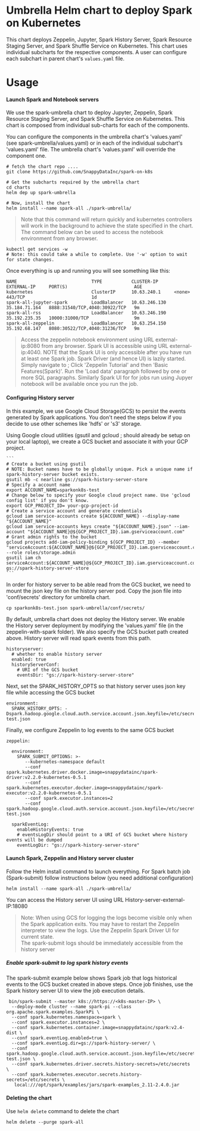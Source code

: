 # Umbrella Helm chart to deploy Spark on Kubernetes
This chart deploys Zeppelin, Jupyter, Spark History Server, Spark Resource Staging Server, 
and Spark Shuffle Service on Kubernetes. This chart uses individual subcharts for 
the respective components. A user can configure each subchart in parent chart's 
`values.yaml` file.

# Usage
#### Launch Spark and Notebook servers

We use the spark-umbrella chart to deploy Jupyter, Zeppelin, Spark Resource Staging Server, and Spark Shuffle Service 
on Kubernetes. This chart is composed from individual sub-charts for each of the components. 

You can configure the components in the umbrella chart's 'values.yaml' (see spark-umbrella/values.yaml) or in 
each of the individual subchart's 'values.yaml' file. The umbrella chart's 'values.yaml' will override the component one.

```text
# fetch the chart repo ....
git clone https://github.com/SnappyDataInc/spark-on-k8s

# Get the subcharts required by the umbrella chart
cd charts
helm dep up spark-umbrella

# Now, install the chart
helm install --name spark-all ./spark-umbrella/
```

> Note that this command will return quickly and kubernetes controllers will work in the background to achieve the state
specified in the chart. The command below can be used to access the notebook environment from any browser. 

```text
kubectl get services -w
# Note: this could take a while to complete. Use '-w' option to wait for state changes. 
```

Once everything is up and running you will see something like this:
```text
NAME                            TYPE           CLUSTER-IP      EXTERNAL-IP     PORT(S)                         AGE
kubernetes                      ClusterIP      10.63.240.1     <none>          443/TCP                         1d
spark-all-jupyter-spark         LoadBalancer   10.63.246.130   35.184.71.164   8888:31540/TCP,4040:30922/TCP   9m
spark-all-rss                   LoadBalancer   10.63.246.190   35.192.235.35   10000:31000/TCP                 9m
spark-all-zeppelin              LoadBalancer   10.63.254.150   35.192.68.147   8080:30522/TCP,4040:31236/TCP   9m
```
> Access the zeppelin notebook environment using URL external-ip:8080 from any browser.
> Spark UI is accessible using URL external-ip:4040. 
NOTE that the Spark UI is only accessible after you have run at least one Spark job. Spark Driver (and hence UI) is lazily started. 
Simply navigate to <Zeppelin Home>; Click 'Zeppelin Tutorial' and then 'Basic Features(Spark)'. Run the 'Load
data' paragraph followed by one or more SQL paragraphs. Similarly Spark UI for for jobs run using Jupyer notebook will be available
once you run the job.

#### Configuring History server
In this example, we use Google Cloud Storage(GCS) to persist the events generated by Spark applications. You don't need 
the steps below if you decide to use other schemes like 'hdfs' or 's3' storage.

Using Google cloud utilities (gsutil and gcloud ; should already be setup on your local laptop), we create a GCS bucket 
and associate it with your GCP project.  

    ```
    # Create a bucket using gsutil
    # NOTE: Bucket names have to be globally unique. Pick a unique name if spark-history-server bucket exists.
    gsutil mb -c nearline gs://spark-history-server-store
    # Specify a account name
    export ACCOUNT_NAME=sparkonk8s-test
    # Change below to specify your Google cloud project name. Use 'gcloud config list' if you don't know. 
    export GCP_PROJECT_ID= your-gcp-project-id
    # Create a service account and generate credentials
    gcloud iam service-accounts create ${ACCOUNT_NAME} --display-name "${ACCOUNT_NAME}"
    gcloud iam service-accounts keys create "${ACCOUNT_NAME}.json" --iam-account "${ACCOUNT_NAME}@${GCP_PROJECT_ID}.iam.gserviceaccount.com"
    # Grant admin rights to the bucket
    gcloud projects add-iam-policy-binding ${GCP_PROJECT_ID} --member "serviceAccount:${ACCOUNT_NAME}@${GCP_PROJECT_ID}.iam.gserviceaccount.com" --role roles/storage.admin
    gsutil iam ch serviceAccount:${ACCOUNT_NAME}@${GCP_PROJECT_ID}.iam.gserviceaccount.com:objectAdmin gs://spark-history-server-store
    ```
In order for history server to be able read from the GCS bucket, we need to mount the json key file on the history 
server pod. Copy the json file into 'conf/secrets' directory for umbrella chart.

```text
cp sparkonk8s-test.json spark-umbrella/conf/secrets/
```

By default, umbrella chart does not deploy the History server. We enable the History server deployment by modifying the
'values.yaml' file (in the zeppelin-with-spark folder). We also specify the GCS bucket path created above. 
History server will read spark events from this path.  

```text
historyserver:
  # whether to enable history server
  enabled: true
  historyServerConf:
    # URI of the GCS bucket
    eventsDir: "gs://spark-history-server-store"
```

Next, set the SPARK_HISTORY_OPTS so that history server uses json key file while accessing the GCS bucket
```text
environment:
  SPARK_HISTORY_OPTS: -Dspark.hadoop.google.cloud.auth.service.account.json.keyfile=/etc/secrets/sparkonk8s-test.json
```

Finally, we configure Zeppelin to log events to the same GCS bucket

```text
zeppelin:

  environment:
    SPARK_SUBMIT_OPTIONS: >-
       --kubernetes-namespace default
       --conf spark.kubernetes.driver.docker.image=snappydatainc/spark-driver:v2.2.0-kubernetes-0.5.1
       --conf spark.kubernetes.executor.docker.image=snappydatainc/spark-executor:v2.2.0-kubernetes-0.5.1
       --conf spark.executor.instances=2
       --conf spark.hadoop.google.cloud.auth.service.account.json.keyfile=/etc/secrets/sparkonk8s-test.json

  sparkEventLog:
    enableHistoryEvents: true
    # eventsLogDir should point to a URI of GCS bucket where history events will be dumped
    eventLogDir: "gs://spark-history-server-store"
```

#### Launch Spark, Zeppelin and History server cluster

Follow the Helm install command to launch everything. For Spark batch job (Spark-submit) follow instructions 
below (you need additional configuration)

```
helm install --name spark-all ./spark-umbrella/
```

You can access the History server UI using URL History-server-external-IP:18080
> Note: When using GCS for logging the logs become visible only when the Spark application exits. You may have to 
restart the Zeppelin interpreter to view the logs. Use the Zeppelin Spark Driver UI for current state.   
> The spark-submit logs should be immediately accessible from the history server

##### Enable spark-submit to log spark history events
The spark-submit example below shows Spark job that logs historical events to the GCS bucket created in above steps. 
Once job finishes, use the Spark history server UI to view the job execution details.

  ```
   bin/spark-submit --master k8s://https://<k8s-master-IP> \
    --deploy-mode cluster --name spark-pi --class org.apache.spark.examples.SparkPi \
    --conf spark.kubernetes.namespace=spark \
    --conf spark.executor.instances=2 \
    --conf spark.kubernetes.container.image=snappydatainc/spark:v2.4-dist \
    --conf spark.eventLog.enabled=true \
    --conf spark.eventLog.dir=gs://spark-history-server/ \
    --conf spark.hadoop.google.cloud.auth.service.account.json.keyfile=/etc/secrets/sparkonk8s-test.json \
    --conf spark.kubernetes.driver.secrets.history-secrets=/etc/secrets \
    --conf spark.kubernetes.executor.secrets.history-secrets=/etc/secrets \
     local:///opt/spark/examples/jars/spark-examples_2.11-2.4.0.jar
  ```

#### Deleting the chart
Use `helm delete` command to delete the chart
```text
helm delete --purge spark-all
```


